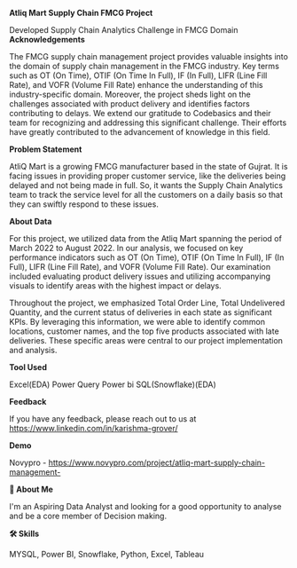 ****Atliq Mart Supply Chain FMCG Project****

Developed Supply Chain Analytics Challenge in FMCG Domain
**Acknowledgements**

The FMCG supply chain management project provides valuable insights into the domain of supply chain management in the FMCG industry. Key terms such as OT (On Time), OTIF (On Time In Full), IF (In Full), LIFR (Line Fill Rate), and VOFR (Volume Fill Rate) enhance the understanding of this industry-specific domain. Moreover, the project sheds light on the challenges associated with product delivery and identifies factors contributing to delays. We extend our gratitude to Codebasics and their team for recognizing and addressing this significant challenge. Their efforts have greatly contributed to the advancement of knowledge in this field.

**Problem Statement**

AtliQ Mart is a growing FMCG manufacturer based in the state of Gujrat. It is facing issues in providing proper customer service, like the deliveries being delayed and not being made in full. So, it wants the Supply Chain Analytics team to track the service level for all the customers on a daily basis so that they can swiftly respond to these issues.

**About Data**

For this project, we utilized data from the Atliq Mart spanning the period of March 2022 to August 2022. In our analysis, we focused on key performance indicators such as OT (On Time), OTIF (On Time In Full), IF (In Full), LIFR (Line Fill Rate), and VOFR (Volume Fill Rate). Our examination included evaluating product delivery issues and utilizing accompanying visuals to identify areas with the highest impact or delays.

Throughout the project, we emphasized Total Order Line, Total Undelivered Quantity, and the current status of deliveries in each state as significant KPIs. By leveraging this information, we were able to identify common locations, customer names, and the top five products associated with late deliveries. These specific areas were central to our project implementation and analysis.

**Tool Used**

Excel(EDA) Power Query Power bi SQL(Snowflake)(EDA)

**Feedback**

If you have any feedback, please reach out to us at https://www.linkedin.com/in/karishma-grover/

**Demo**

Novypro - https://www.novypro.com/project/atliq-mart-supply-chain-management-

**🚀 About Me**

I'm an Aspiring Data Analyst and looking for a good opportunity to analyse and be a core member of Decision making.

**🛠 Skills**

MYSQL, Power BI, Snowflake, Python, Excel, Tableau
